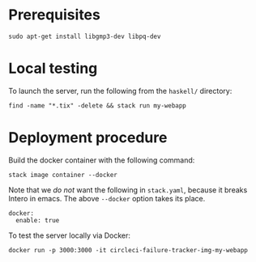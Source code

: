 Prerequisites
===========

    sudo apt-get install libgmp3-dev libpq-dev


Local testing
===========

To launch the server, run the following from the `haskell/` directory:

    find -name "*.tix" -delete && stack run my-webapp


Deployment procedure
===========

Build the docker container with the following command:

    stack image container --docker


Note that we *do not* want the following in `stack.yaml`, because it breaks Intero in emacs.  The above `--docker` option takes its place.

    docker:
      enable: true

To test the server locally via Docker:

    docker run -p 3000:3000 -it circleci-failure-tracker-img-my-webapp

